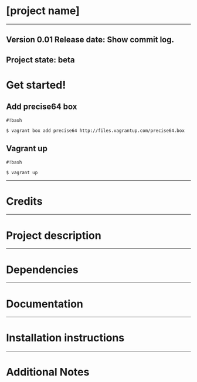 # [project name] 
----
Version 0.01
Release date: Show commit log.
----
Project state:
beta
----
# Get started!

## Add precise64 box 

```
#!bash

$ vagrant box add precise64 http://files.vagrantup.com/precise64.box

```

## Vagrant up 

```
#!bash

$ vagrant up

```

----
# Credits

----
# Project description

----
# Dependencies

----
# Documentation

----
# Installation instructions

----
# Additional Notes




